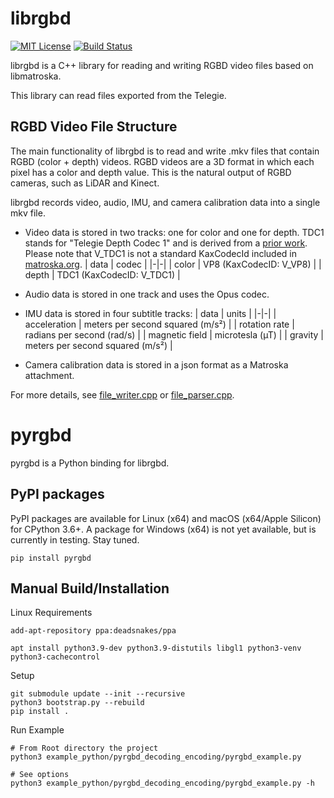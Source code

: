 # librgbd

[![MIT License](https://img.shields.io/github/license/telegie/librgbd)](https://en.wikipedia.org/wiki/MIT_License)
[![Build Status](https://github.com/telegie/librgbd/actions/workflows/build.yml/badge.svg)](https://github.com/telegie/librgbd/actions/workflows/build.yml)

librgbd is a C++ library for reading and writing RGBD video files based on libmatroska.

This library can read files exported from the Telegie.

## RGBD Video File Structure

The main functionality of librgbd is to read and write .mkv files that contain RGBD (color + depth) videos. RGBD videos are a 3D format in which each pixel has a color and depth value. This is the natural output of RGBD cameras, such as LiDAR and Kinect.

librgbd records video, audio, IMU, and camera calibration data into a single mkv file. 
<!-- Video data is recorded in two video Matroska video tracks (for Color and Depth respectively), audio in one audio track, and IMU in four separate subtitle tracks. -->

- Video data is stored in two tracks: one for color and one for depth. TDC1 stands for "Telegie Depth Codec 1" and is derived from a [prior work](https://github.com/hanseuljun/temporal-rvl). Please note that V_TDC1 is not a standard KaxCodecId included in [matroska.org](https://www.matroska.org/technical/codec_specs.html).
    | data | codec |
    |-|-|
    | color | VP8 (KaxCodecID: V_VP8) |
    | depth | TDC1 (KaxCodecID: V_TDC1) |

- Audio data is stored in one track and uses the Opus codec.

- IMU data is stored in four subtitle tracks:
    | data | units |
    |-|-|
    | acceleration | meters per second squared (m/s²) |
    | rotation rate | radians per second (rad/s) |
    | magnetic field | microtesla (µT) |
    | gravity | meters per second squared (m/s²) |

- Camera calibration data is stored in a json format as a Matroska attachment.

For more details, see [file_writer.cpp](src/file_writer.cpp) or [file_parser.cpp](src/file_parser.cpp).

# pyrgbd

pyrgbd is a Python binding for librgbd.

## PyPI packages
PyPI packages are available for Linux (x64) and macOS (x64/Apple Silicon) for CPython 3.6+. A package for Windows (x64) is not yet available, but is currently in testing. Stay tuned.

    pip install pyrgbd

## Manual Build/Installation

Linux Requirements

    add-apt-repository ppa:deadsnakes/ppa

    apt install python3.9-dev python3.9-distutils libgl1 python3-venv python3-cachecontrol

Setup

    git submodule update --init --recursive
    python3 bootstrap.py --rebuild
    pip install .

Run Example

    # From Root directory the project
    python3 example_python/pyrgbd_decoding_encoding/pyrgbd_example.py

    # See options
    python3 example_python/pyrgbd_decoding_encoding/pyrgbd_example.py -h
    
